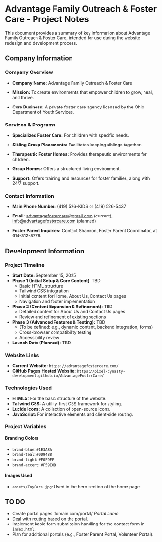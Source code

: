 # Advantage Family Outreach & Foster Care - Project Notes

This document provides a summary of key information about Advantage Family Outreach & Foster Care, intended for use during the website redesign and development process.

## Company Information

### **Company Overview**

- **Company Name:** Advantage Family Outreach & Foster Care

- **Mission:** To create environments that empower children to grow, heal, and thrive.

- **Core Business:** A private foster care agency licensed by the Ohio Department of Youth Services.

### **Services & Programs**

- **Specialized Foster Care:** For children with specific needs.

- **Sibling Group Placements:** Facilitates keeping siblings together.

- **Therapeutic Foster Homes:** Provides therapeutic environments for children.

- **Group Homes:** Offers a structured living environment.

- **Support:** Offers training and resources for foster families, along with 24/7 support.

### **Contact Information**

- **Main Phone Number:** (419) 526-KIDS or (419) 526-5437

- **Email:** advantagefostercare@gmail.com (current), info@advantagefostercare.com (planned)

- **Foster Parent Inquiries:** Contact Shannon, Foster Parent Coordinator, at 614-312-8778.

## Development Information

### **Project Timeline**

- **Start Date:** September 15, 2025
- **Phase 1 (Initial Setup & Core Content):** TBD
  - Basic HTML structure
  - Tailwind CSS integration
  - Initial content for Home, About Us, Contact Us pages
  - Navigation and footer implementation
- **Phase 2 (Content Expansion & Refinement):** TBD
  - Detailed content for About Us and Contact Us pages
  - Review and refinement of existing sections
- **Phase 3 (Advanced Features & Testing):** TBD
  - (To be defined: e.g., dynamic content, backend integration, forms)
  - Cross-browser compatibility testing
  - Accessibility review
- **Launch Date (Planned):** TBD

### **Website Links**

- **Current Website:** `https://advantagefostercare.com/`
- **GitHub Pages Hosted Website:** `https://pixel-dynasty-development.github.io/AdvantageFosterCare/`

### **Technologies Used**

- **HTML5:** For the basic structure of the website.
- **Tailwind CSS:** A utility-first CSS framework for styling.
- **Lucide Icons:** A collection of open-source icons.
- **JavaScript:** For interactive elements and client-side routing.

### **Project Variables**

#### **Branding Colors**

- `brand-blue`: `#1E3A8A`
- `brand-teal`: `#0D9488`
- `brand-light`: `#F0F9FF`
- `brand-accent`: `#F59E0B`

#### **Images Used**

- `assets/ToyCars.jpg`: Used in the hero section of the home page.

## **TO DO**

- Create portal pages domain.com/portal/ _Portal name_
- Deal with routing based on the portal.
- Implement basic form submission handling for the contact form in `index.html`.
- Plan for additional portals (e.g., Foster Parent Portal, Volunteer Portal).
